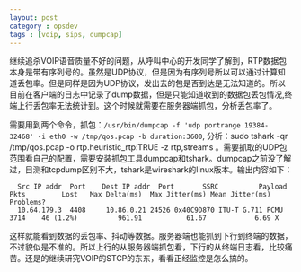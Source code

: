 ```yaml
---
layout: post
category : opsdev
tags : [voip, sips, dumpcap]
---
```

继续追杀VOIP语音质量不好的问题，从呼叫中心的开发同学了解到，RTP数据包本身是带有序列号的。虽然是UDP协议，但是因为有序列号所以可以通过计算知道丢包率。但是同样是因为UDP协议，发出去的包是否到达是无法知道的。所以目前在客户端的日志中记录了dump数据，但是只能知道收到的数据包丢包情况,终端上行丢包率无法统计到。这个时候就需要在服务器端抓包，分析丢包率了。

需要用到两个命令，抓包：`/usr/bin/dumpcap -f 'udp portrange 19384-32468' -i eth0 -w /tmp/qos.pcap -b duration:3600`, 分析：sudo tshark -qr /tmp/qos.pcap -o rtp.heuristic_rtp:TRUE -z rtp,streams 。需要抓取的UDP包范围看自己的配置，需要安装抓包工具dumpcap和tshark。dumpcap之前没了解过，目测和tcpdump区别不大，tshark是wireshark的linux版本。输出内容如下：
```
  Src IP addr  Port    Dest IP addr  Port       SSRC          Payload  Pkts         Lost   Max Delta(ms)  Max Jitter(ms) Mean Jitter(ms) Problems?
  10.64.179.3  4408     10.86.0.21 24526 0x40C9D870 ITU-T G.711 PCMU  3714    46 (1.2%)          961.91           61.67            6.69 X
```
这样就能看到数据的丢包率、抖动等数据。服务器端也能抓到下行到终端的数据，不过貌似是不准的。所以上行的从服务器端抓包看，下行的从终端日志看，比较痛苦。还是的继续研究VOIP的STCP的东东，看看正经监控是怎么搞的。
